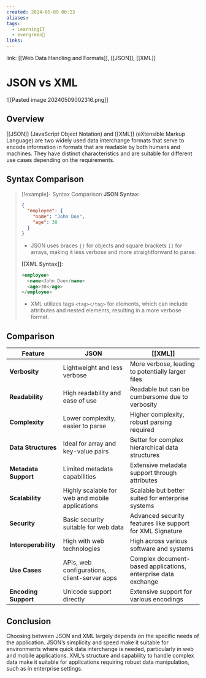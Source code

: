 ```yaml
---
created: 2024-05-09 00:23
aliases: 
tags:
  - LearningIT
  - evergreen🌳
links:
---
```


link: [[Web Data Handling and Formats]], [[JSON]], [[XML]]

# JSON vs XML

![[Pasted image 20240509002316.png]]

## Overview

[[JSON]] (JavaScript Object Notation) and [[XML]] (eXtensible Markup Language) are two widely used data interchange formats that serve to encode information in formats that are readable by both humans and machines. They have distinct characteristics and are suitable for different use cases depending on the requirements.

## Syntax Comparison

> [!example]- Syntax Comparison
> **JSON Syntax:**
> ```json
> {
>   "employee": {
>     "name": "John Doe",
>     "age": 30
>   }
> }
> ```
> 
> - JSON uses braces `{}` for objects and square brackets `[]` for arrays, making it less verbose and more straightforward to parse.
> 
> **[[XML Syntax]]:**
> ```xml
> <employee>
>   <name>John Doe</name>
>   <age>30</age>
> </employee>
> ```
> 
> - XML utilizes tags `<tag></tag>` for elements, which can include attributes and nested elements, resulting in a more verbose format.

## Comparison

|Feature|JSON|[[XML]]|
|---|---|---|
|**Verbosity**|Lightweight and less verbose|More verbose, leading to potentially larger files|
|**Readability**|High readability and ease of use|Readable but can be cumbersome due to verbosity|
|**Complexity**|Lower complexity, easier to parse|Higher complexity, robust parsing required|
|**Data Structures**|Ideal for array and key-value pairs|Better for complex hierarchical data structures|
|**Metadata Support**|Limited metadata capabilities|Extensive metadata support through attributes|
|**Scalability**|Highly scalable for web and mobile applications|Scalable but better suited for enterprise systems|
|**Security**|Basic security suitable for web data|Advanced security features like support for XML Signature|
|**Interoperability**|High with web technologies|High across various software and systems|
|**Use Cases**|APIs, web configurations, client-server apps|Complex document-based applications, enterprise data exchange|
|**Encoding Support**|Unicode support directly|Extensive support for various encodings|

## Conclusion

Choosing between JSON and XML largely depends on the specific needs of the application. JSON’s simplicity and speed make it suitable for environments where quick data interchange is needed, particularly in web and mobile applications. XML’s structure and capability to handle complex data make it suitable for applications requiring robust data manipulation, such as in enterprise settings.
